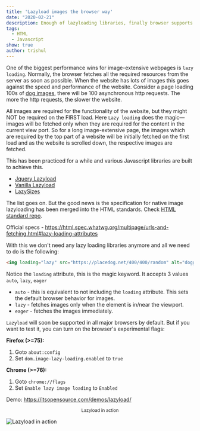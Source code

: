 ```yaml
---
title: 'Lazyload images the browser way'
date: "2020-02-21"
description: Enough of lazyloading libraries, finally browser supports lazyloading natively.
tags:
  - HTML
  - Javascript
show: true
author: trishul
---
```


One of the biggest performance wins for image-extensive webpages is `lazy loading`. Normally, the browser fetches all the required resources from the server as soon as possible. When the website has lots of images this goes against the speed and performance of the website. Consider a page loading 100s of [dog images](https://itsopensource.com/demos/lazyload/), there will be 100 asynchronous http requests. The more the http requests, the slower the website.

All images are required for the functionality of the website, but they might NOT be required on the FIRST load. Here `Lazy loading` does the magic— images will be fetched only when they are required for the content in the current view port. So for a long image-extensive page, the images which are required by the top part of a website will be initially fetched on the first load and as the website is scrolled down, the respective images are fetched.

This has been practiced for a while and various Javascript libraries are built to achieve this.
* [Jquery Lazyload](https://plugins.jquery.com/lazyload/)
* [Vanilla Lazyload](https://github.com/verlok/lazyload)
* [LazySizes](https://github.com/aFarkas/lazysizes)

The list goes on. But the good news is the specification for native image lazyloading has been merged into the HTML standards. Check [HTML standard repo](https://github.com/whatwg/html/pull/3752#issuecomment-585202516).

Official specs - <a target="_blank" href="https://html.spec.whatwg.org/multipage/urls-and-fetching.html#lazy-loading-attributes" >https://html.spec.whatwg.org/multipage/urls-and-fetching.html#lazy-loading-attributes</a>

With this we don't need any lazy loading libraries anymore and all we need to do is the following:

```HTML
<img loading="lazy" src="https://placedog.net/400/400/random" alt="doggo">
```

Notice the `loading` attribute, this is the magic keyword. It accepts 3 values `auto`, `lazy`, `eager`

* `auto` - this is equivalent to not including the `loading` attribute. This sets the default browser behavior for images.
* `lazy` - fetches images only when the element is in/near the viewport.
* `eager` - fetches the images immediately.


`Lazyload` will soon be supported in all major browsers by default. But if you want to test it, you can turn on the browser's experimental flags:

**Firefox (>=75):**
1. Goto `about:config`
2. Set `dom.image-lazy-loading.enabled` to `true`

**Chrome (>=76):**
1. Goto `chrome://flags`
2. Set `Enable lazy image loading` to `Enabled`


Demo: <a href="https://itsopensource.com/demos/lazyload/" target="_blank">https://itsopensource.com/demos/lazyload/</a>

<center><sub>Lazyload in action</sub></center>

![Lazyload in action](./lazyload.gif)
